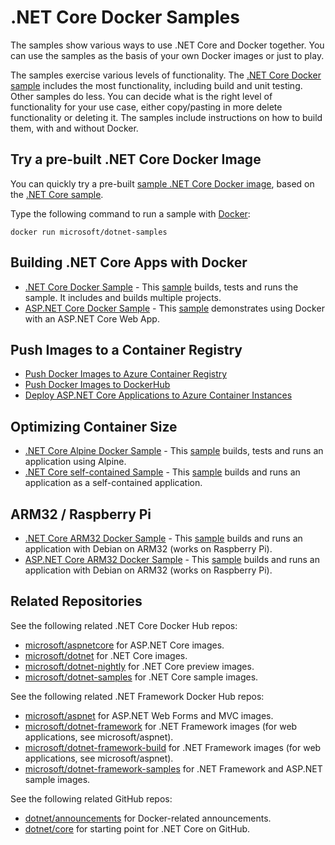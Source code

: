 # .NET Core Docker Samples

The samples show various ways to use .NET Core and Docker together. You can use the samples as the basis of your own Docker images or just to play.

The samples exercise various levels of functionality. The [.NET Core Docker sample](dotnetapp/README.md) includes the most functionality, including build and unit testing. Other samples do less. You can decide what is the right level of functionality for your use case, either copy/pasting in more delete functionality or deleting it. The samples include instructions on how to build them, with and without Docker.

## Try a pre-built .NET Core Docker Image

You can quickly try a pre-built [sample .NET Core Docker image](https://hub.docker.com/r/microsoft/dotnet-samples/), based on the [.NET Core sample](dotnetapp/README.md).

Type the following command to run a sample with [Docker](https://www.docker.com/products/docker):

```console
docker run microsoft/dotnet-samples
```

## Building .NET Core Apps with Docker

* [.NET Core Docker Sample](dotnetapp/README.md) - This [sample](dotnetapp/Dockerfile) builds, tests and runs the sample. It includes and builds multiple projects.
* [ASP.NET Core Docker Sample](aspnetapp/README.md) - This [sample](aspnetapp/Dockerfile) demonstrates using Docker with an ASP.NET Core Web App.

## Push Images to a Container Registry

* [Push Docker Images to Azure Container Registry](dotnetapp/push-image-to-acr.md)
* [Push Docker Images to DockerHub](dotnetapp/push-image-to-dockerhub.md)
* [Deploy ASP.NET Core Applications to Azure Container Instances](aspnetapp/deploy-container-to-aci.md)

## Optimizing Container Size

* [.NET Core Alpine Docker Sample](dotnetapp/README.md) - This [sample](dotnetapp/Dockerfile.alpine) builds, tests and runs an application using Alpine.
* [.NET Core self-contained Sample](dotnetapp/dotnet-docker-selfcontained.md) - This [sample](dotnetapp/Dockerfile.linux-x64-selfcontained) builds and runs an application as a self-contained application.

## ARM32 / Raspberry Pi

* [.NET Core ARM32 Docker Sample](dotnetapp/dotnet-docker-arm32.md) - This [sample](dotnetapp/Dockerfile.linux-arm32) builds and runs an application with Debian on ARM32 (works on Raspberry Pi).
* [ASP.NET Core ARM32 Docker Sample](aspnetapp/README.md) - This [sample](aspnetapp/Dockerfile.linux-arm32) builds and runs an application with Debian on ARM32 (works on Raspberry Pi).

## Related Repositories

See the following related .NET Core Docker Hub repos:

* [microsoft/aspnetcore](https://hub.docker.com/r/microsoft/aspnetcore/) for ASP.NET Core images.
* [microsoft/dotnet](https://hub.docker.com/r/microsoft/dotnet/) for .NET Core images.
* [microsoft/dotnet-nightly](https://hub.docker.com/r/microsoft/dotnet-nightly/) for .NET Core preview images.
* [microsoft/dotnet-samples](https://hub.docker.com/r/microsoft/dotnet-samples/) for .NET Core sample images.

See the following related .NET Framework Docker Hub repos:

* [microsoft/aspnet](https://hub.docker.com/r/microsoft/aspnet/) for ASP.NET Web Forms and MVC images.
* [microsoft/dotnet-framework](https://hub.docker.com/r/microsoft/dotnet-framework/) for .NET Framework images (for web applications, see microsoft/aspnet).
* [microsoft/dotnet-framework-build](https://hub.docker.com/r/microsoft/dotnet-framework-build/) for .NET Framework images (for web applications, see microsoft/aspnet).
* [microsoft/dotnet-framework-samples](https://hub.docker.com/r/microsoft/dotnet-framework-samples/) for .NET Framework and ASP.NET sample images.

See the following related GitHub repos:

* [dotnet/announcements](https://github.com/dotnet/announcements/labels/Docker) for Docker-related announcements.
* [dotnet/core](https://github.com/dotnet/core) for starting point for .NET Core on GitHub.
